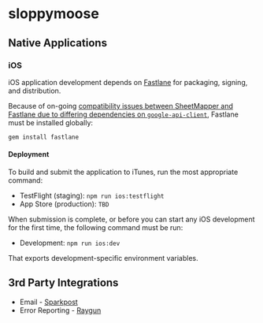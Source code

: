 # sloppymoose

## Native Applications

### iOS

iOS application development depends on [Fastlane](http://fastlane.tools) for
packaging, signing, and distribution.

Because of on-going [compatibility issues between SheetMapper and Fastlane due
to differing dependencies on `google-api-client`][google-drive], Fastlane must
be installed globally:

    gem install fastlane

#### Deployment

To build and submit the application to iTunes, run the most appropriate command:

* TestFlight (staging): `npm run ios:testflight`
* App Store (production): `TBD`

When submission is complete, or before you can start any iOS development for
the first time, the following command must be run:

* Development: `npm run ios:dev`

That exports development-specific environment variables.

## 3rd Party Integrations

* Email - [Sparkpost](https://www.sparkpost.com/)
* Error Reporting - [Raygun](https://raygun.io/)

[google-drive]: https://github.com/gimite/google-drive-ruby/issues/190#issuecomment-195003766
